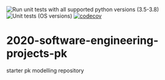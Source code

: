 
![Run unit tests with all supported python versions (3.5-3.8)](https://github.com/SABS-Group-1/pkmodelling/workflows/Run%20unit%20tests%20with%20all%20supported%20python%20versions%20(3.5-3.8)/badge.svg)
![Unit tests (OS versions)](https://github.com/SABS-Group-1/pkmodelling/workflows/Unit%20tests%20(OS%20versions)/badge.svg)
[![codecov](https://codecov.io/gh/SABS-Group-1/pkmodelling/branch/master/graph/badge.svg?token=05UPUHBXCN)](undefined)

# 2020-software-engineering-projects-pk
starter pk modelling repository
